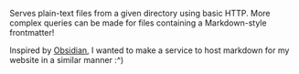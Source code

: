 Serves plain-text files from a given directory using basic HTTP. More complex queries can be made for files containing a Markdown-style frontmatter!

Inspired by [Obsidian](https://obsidian.md/), I wanted to make a service to host markdown for my website in a similar manner :^)
